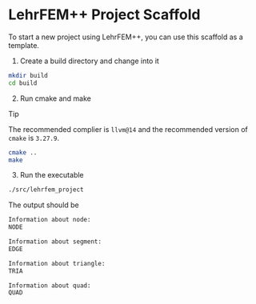 # LehrFEM++ Project Scaffold

To start a new project using LehrFEM++, you can use this scaffold as a template.

1. Create a build directory and change into it

```bash
mkdir build
cd build
```

2. Run cmake and make

> [!TIP]
> The recommended complier is `llvm@14` and the recommended version of `cmake` is `3.27.9`.

```bash
cmake ..
make
```

3. Run the executable

```bash
./src/lehrfem_project
```

The output should be

```txt
Information about node:
NODE

Information about segment:
EDGE

Information about triangle:
TRIA

Information about quad:
QUAD
```
